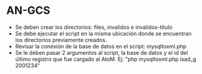 # AN-GCS

- Se deben crear los directorios: files, invalidos e invalidos-titulo
- Se debe ejecutar el script en la misma ubicación donde se encuentran los directorios previamente creados.
- Revisar la conexión de la base de datos en el script: mysqltoxml.php
- Se le deben pasar 2 argumentos al script, la base de datos y el id del último registro que fue cargado al AtoM. Ej: "php mysqltoxml.php isad_g 2001234"
